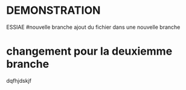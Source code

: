 # DEMONSTRATION

ESSIAE
#nouvelle branche 
ajout du fichier dans une nouvelle branche 
# changement pour la deuxiemme branche 

dqfhjdskjf